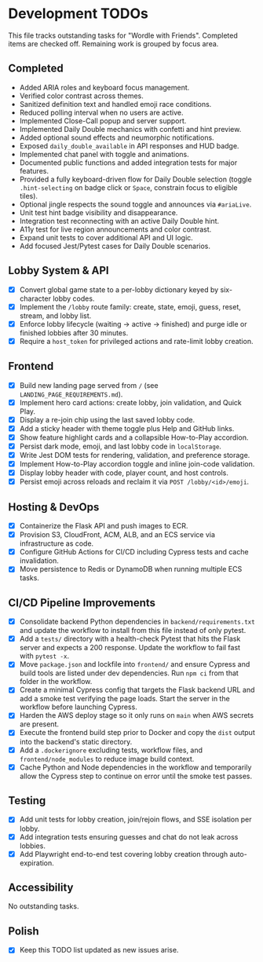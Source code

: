 # Development TODOs

This file tracks outstanding tasks for "Wordle with Friends". Completed items are checked off. Remaining work is grouped by focus area.

## Completed

- Added ARIA roles and keyboard focus management.
- Verified color contrast across themes.
- Sanitized definition text and handled emoji race conditions.
- Reduced polling interval when no users are active.
- Implemented Close-Call popup and server support.
- Implemented Daily Double mechanics with confetti and hint preview.
- Added optional sound effects and neumorphic notifications.
- Exposed `daily_double_available` in API responses and HUD badge.
- Implemented chat panel with toggle and animations.
- Documented public functions and added integration tests for major features.
- Provided a fully keyboard-driven flow for Daily Double selection
  (toggle `.hint-selecting` on badge click or `Space`, constrain focus to eligible tiles).
- Optional jingle respects the sound toggle and announces via `#ariaLive`.
- Unit test hint badge visibility and disappearance.
- Integration test reconnecting with an active Daily Double hint.
- A11y test for live region announcements and color contrast.
- Expand unit tests to cover additional API and UI logic.
- Add focused Jest/Pytest cases for Daily Double scenarios.

## Lobby System & API

 - [x] Convert global game state to a per-lobby dictionary keyed by six-character lobby codes.
 - [x] Implement the `/lobby` route family: create, state, emoji, guess, reset, stream, and lobby list.
 - [x] Enforce lobby lifecycle (waiting → active → finished) and purge idle or finished lobbies after 30 minutes.
 - [x] Require a `host_token` for privileged actions and rate-limit lobby creation.

## Frontend

- [x] Build new landing page served from `/` (see `LANDING_PAGE_REQUIREMENTS.md`).
- [x] Implement hero card actions: create lobby, join validation, and Quick Play.
- [x] Display a re-join chip using the last saved lobby code.
- [x] Add a sticky header with theme toggle plus Help and GitHub links.
- [x] Show feature highlight cards and a collapsible How-to-Play accordion.
- [x] Persist dark mode, emoji, and last lobby code in `localStorage`.
- [x] Write Jest DOM tests for rendering, validation, and preference storage.
- [x] Implement How-to-Play accordion toggle and inline join-code validation.
- [x] Display lobby header with code, player count, and host controls.
- [x] Persist emoji across reloads and reclaim it via `POST /lobby/<id>/emoji`.

## Hosting & DevOps

 - [x] Containerize the Flask API and push images to ECR.
- [x] Provision S3, CloudFront, ACM, ALB, and an ECS service via infrastructure as code.
- [x] Configure GitHub Actions for CI/CD including Cypress tests and cache invalidation.
- [x] Move persistence to Redis or DynamoDB when running multiple ECS tasks.
## CI/CD Pipeline Improvements

- [x] Consolidate backend Python dependencies in `backend/requirements.txt` and update the workflow to install from this file instead of only pytest.
- [x] Add a `tests/` directory with a health-check Pytest that hits the Flask server and expects a 200 response. Update the workflow to fail fast with `pytest -x`.
- [x] Move `package.json` and lockfile into `frontend/` and ensure Cypress and build tools are listed under dev dependencies. Run `npm ci` from that folder in the workflow.
- [x] Create a minimal Cypress config that targets the Flask backend URL and add a smoke test verifying the page loads. Start the server in the workflow before launching Cypress.
- [x] Harden the AWS deploy stage so it only runs on `main` when AWS secrets are present.
- [x] Execute the frontend build step prior to Docker and copy the `dist` output into the backend's static directory.
- [x] Add a `.dockerignore` excluding tests, workflow files, and `frontend/node_modules` to reduce image build context.
- [x] Cache Python and Node dependencies in the workflow and temporarily allow the Cypress step to continue on error until the smoke test passes.

## Testing

- [x] Add unit tests for lobby creation, join/rejoin flows, and SSE isolation per lobby.
- [x] Add integration tests ensuring guesses and chat do not leak across lobbies.
- [x] Add Playwright end-to-end test covering lobby creation through auto-expiration.

## Accessibility
No outstanding tasks.

## Polish

- [x] Keep this TODO list updated as new issues arise.
